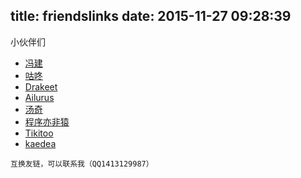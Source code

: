 title: friendslinks
date: 2015-11-27 09:28:39
---
小伙伴们
* [冯建](http://jayfeng.com/)
* [咕咚](http://gudong.name/)
* [Drakeet](http://drakeet.me/)
* [Ailurus](http://www.easydone.cn/)
* [汤奇](http://itangqi.me/)
* [程序亦非猿](http://yifeiyuan.me/)
* [Tikitoo](http://tikitoo.me/)
* [kaedea](http://kaedea.com/)

`互换友链，可以联系我（QQ1413129987）`




